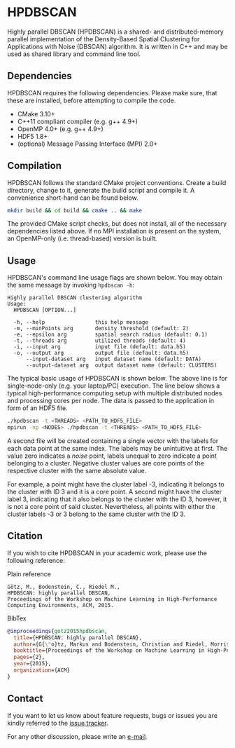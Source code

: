 # HPDBSCAN

Highly parallel DBSCAN (HPDBSCAN) is a shared- and distributed-memory parallel implementation of the Density-Based Spatial Clustering for Applications with Noise (DBSCAN) algorithm. It is written in C++ and may be used as shared library and command line tool.  

## Dependencies

HPDBSCAN requires the following dependencies. Please make sure, that these are installed, before attempting to compile the code.

* CMake 3.10+
* C++11 compliant compiler (e.g. g++ 4.9+)
* OpenMP 4.0+ (e.g. g++ 4.9+)
* HDF5 1.8+
* (optional) Message Passing Interface (MPI) 2.0+

## Compilation

HPDBSCAN follows the standard CMake project conventions. Create a build directory, change to it, generate the build script and compile it. A convenience short-hand can be found below.

``` bash
mkdir build && cd build && cmake .. && make
```

The provided CMake script checks, but does not install, all of the necessary dependencies listed above. If no MPI installation is present on the system, an OpenMP-only (i.e. thread-based) version is built.

## Usage

HPDBSCAN's command line usage flags are shown below. You may obtain the same message by invoking `hpdbscan -h`:

```
Highly parallel DBSCAN clustering algorithm
Usage:
  HPDBSCAN [OPTION...]

  -h, --help                this help message
  -m, --minPoints arg       density threshold (default: 2)
  -e, --epsilon arg         spatial search radius (default: 0.1)
  -t, --threads arg         utilized threads (default: 4)
  -i, --input arg           input file (default: data.h5)
  -o, --output arg          output file (default: data.h5)
      --input-dataset arg   input dataset name (default: DATA)
      --output-dataset arg  output dataset name (default: CLUSTERS)
```

The typical basic usage of HPDBSCAN is shown below. The above line is for single-node-only (e.g. your laptop/PC) execution. The line below shows a typical high-performance computing setup with multiple distributed nodes and processing cores per node. The data is passed to the application in form of an HDF5 file. 

``` bash
./hpdbscan -t <THREADS> <PATH_TO_HDF5_FILE>
mpirun -np <NODES> ./hpdbscan -t <THREADS> <PATH_TO_HDF5_FILE>
```

A second file will be created containing a single vector with the labels for each data point at the same index. The labels may be unintuitive at first. The value zero indicates a *noise* point, labels unequal to zero indicate a point belonging to a cluster. Negative cluster values are core points of the respective cluster with the same absolute value. 

For example, a point might have the cluster label -3, indicating it belongs to the cluster with ID 3 and it is a core point. A second might have the cluster label 3, indicating that it also belongs to the cluster with the ID 3, however, it is not a core point of said cluster. Nevertheless, all points with either the cluster labels -3 or 3 belong to the same cluster with the ID 3.

## Citation

If you wish to cite HPDBSCAN in your academic work, please use the following reference:

Plain reference
```
Götz, M., Bodenstein, C., Riedel M.,
HPDBSCAN: highly parallel DBSCAN,
Proceedings of the Workshop on Machine Learning in High-Performance Computing Environments, ACM, 2015.
```

BibTex
``` bibtex
@inproceedings{gotz2015hpdbscan,
  title={HPDBSCAN: highly parallel DBSCAN},
  author={G{\"o}tz, Markus and Bodenstein, Christian and Riedel, Morris},
  booktitle={Proceedings of the Workshop on Machine Learning in High-Performance Computing Environments},
  pages={2},
  year={2015},
  organization={ACM}
}
```

## Contact

If you want to let us know about feature requests, bugs or issues you are kindly referred to the [issue tracker](https://bitbucket.org/markus.goetz/hpdbscan/issues?status=new&status=open).

For any other discussion, please write an [e-mail](mailto:markus.goetz@kit.edu).

